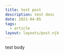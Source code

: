```yaml
---
title: test post
description: test desc
date: 2021-04-05
tags:
  - article
layout: layouts/post.njk
---
```

test body